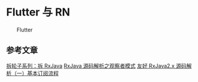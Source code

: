 # Flutter 与 RN

　　Flutter

## 参考文章
[拆轮子系列：拆 RxJava](https://blog.piasy.com/2016/09/15/Understand-RxJava/index.html)
[RxJava 源码解析之观察者模式](https://juejin.im/post/58dcc66444d904006dfd857a)
[友好 RxJava2.x 源码解析（一）基本订阅流程](https://juejin.im/post/5a209c876fb9a0452577e830)

